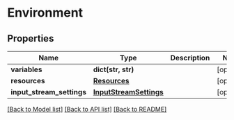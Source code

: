 # Environment

## Properties
Name | Type | Description | Notes
------------ | ------------- | ------------- | -------------
**variables** | **dict(str, str)** |  | [optional] 
**resources** | [**Resources**](Resources.md) |  | [optional] 
**input_stream_settings** | [**InputStreamSettings**](InputStreamSettings.md) |  | [optional] 

[[Back to Model list]](../README.md#documentation-for-models) [[Back to API list]](../README.md#documentation-for-api-endpoints) [[Back to README]](../README.md)


